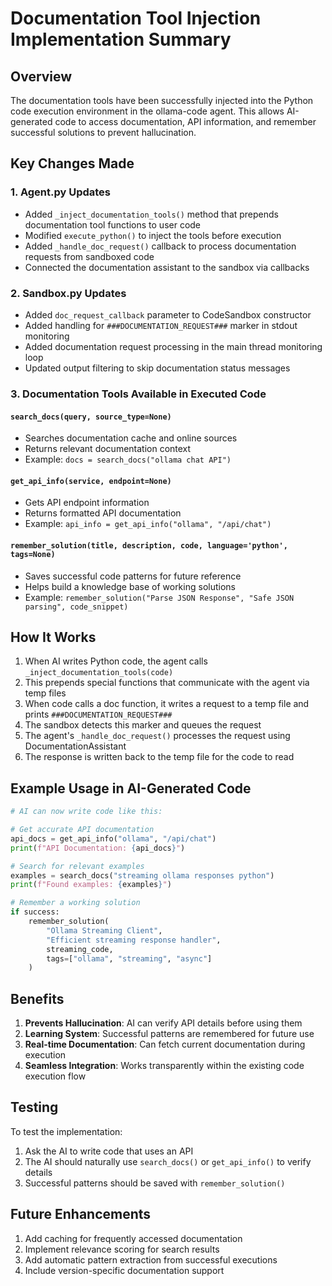 # Documentation Tool Injection Implementation Summary

## Overview
The documentation tools have been successfully injected into the Python code execution environment in the ollama-code agent. This allows AI-generated code to access documentation, API information, and remember successful solutions to prevent hallucination.

## Key Changes Made

### 1. **Agent.py Updates**
- Added `_inject_documentation_tools()` method that prepends documentation tool functions to user code
- Modified `execute_python()` to inject the tools before execution
- Added `_handle_doc_request()` callback to process documentation requests from sandboxed code
- Connected the documentation assistant to the sandbox via callbacks

### 2. **Sandbox.py Updates**
- Added `doc_request_callback` parameter to CodeSandbox constructor
- Added handling for `###DOCUMENTATION_REQUEST###` marker in stdout monitoring
- Added documentation request processing in the main thread monitoring loop
- Updated output filtering to skip documentation status messages

### 3. **Documentation Tools Available in Executed Code**

#### `search_docs(query, source_type=None)`
- Searches documentation cache and online sources
- Returns relevant documentation context
- Example: `docs = search_docs("ollama chat API")`

#### `get_api_info(service, endpoint=None)`
- Gets API endpoint information
- Returns formatted API documentation
- Example: `api_info = get_api_info("ollama", "/api/chat")`

#### `remember_solution(title, description, code, language='python', tags=None)`
- Saves successful code patterns for future reference
- Helps build a knowledge base of working solutions
- Example: `remember_solution("Parse JSON Response", "Safe JSON parsing", code_snippet)`

## How It Works

1. When AI writes Python code, the agent calls `_inject_documentation_tools(code)`
2. This prepends special functions that communicate with the agent via temp files
3. When code calls a doc function, it writes a request to a temp file and prints `###DOCUMENTATION_REQUEST###`
4. The sandbox detects this marker and queues the request
5. The agent's `_handle_doc_request()` processes the request using DocumentationAssistant
6. The response is written back to the temp file for the code to read

## Example Usage in AI-Generated Code

```python
# AI can now write code like this:

# Get accurate API documentation
api_docs = get_api_info("ollama", "/api/chat")
print(f"API Documentation: {api_docs}")

# Search for relevant examples
examples = search_docs("streaming ollama responses python")
print(f"Found examples: {examples}")

# Remember a working solution
if success:
    remember_solution(
        "Ollama Streaming Client",
        "Efficient streaming response handler",
        streaming_code,
        tags=["ollama", "streaming", "async"]
    )
```

## Benefits

1. **Prevents Hallucination**: AI can verify API details before using them
2. **Learning System**: Successful patterns are remembered for future use
3. **Real-time Documentation**: Can fetch current documentation during execution
4. **Seamless Integration**: Works transparently within the existing code execution flow

## Testing

To test the implementation:
1. Ask the AI to write code that uses an API
2. The AI should naturally use `search_docs()` or `get_api_info()` to verify details
3. Successful patterns should be saved with `remember_solution()`

## Future Enhancements

1. Add caching for frequently accessed documentation
2. Implement relevance scoring for search results
3. Add automatic pattern extraction from successful executions
4. Include version-specific documentation support